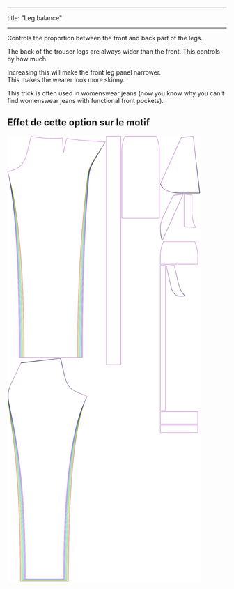 - - -
title: "Leg balance"
- - -

Controls the proportion between the front and back part of the legs.

The back of the trouser legs are always wider than the front. This controls by how much.

<Note>

Increasing this will make the front leg panel narrower.\
This makes the wearer look more skinny.

This trick is often used in womenswear jeans
(now you know why you can't find womenswear jeans with functional front pockets).

</Note>

## Effet de cette option sur le motif

![This image shows the effect of this option by superimposing several variants that have a different value for this option](charlie_legbalance_sample.svg "Effect of this option on the pattern")
